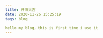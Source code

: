 ```yaml
---
title: 开博大吉
date: 2020-11-26 15:25:19
tags: blog

hello my blog，this is first time i use it 
---
```

